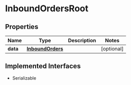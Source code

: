 

# InboundOrdersRoot


## Properties

Name | Type | Description | Notes
------------ | ------------- | ------------- | -------------
**data** | [**InboundOrders**](InboundOrders.md) |  |  [optional]


## Implemented Interfaces

* Serializable


